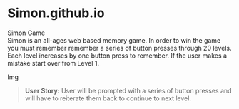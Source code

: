 # Simon.github.io

Simon Game<br>
Simon is an all-ages web based memory game. In order to win the game you must remember remember a series of button presses through 20 levels. Each level increases by one button press to remember. If the user makes a mistake start over from Level 1. <br>

Img

>**User Story:** User will be prompted with a series of button presses and will have to reiterate them back to continue to next level.
